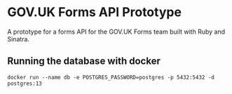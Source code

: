 # GOV.UK Forms API Prototype

A prototype for a forms API for the GOV.UK Forms team built with Ruby and Sinatra.

## Running the database with docker

`docker run --name db -e POSTGRES_PASSWORD=postgres -p 5432:5432 -d postgres:13`
